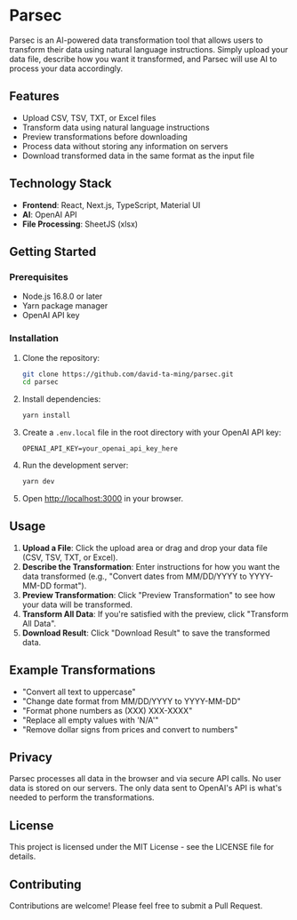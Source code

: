 # Parsec

Parsec is an AI-powered data transformation tool that allows users to transform their data using natural language instructions. Simply upload your data file, describe how you want it transformed, and Parsec will use AI to process your data accordingly.

## Features

- Upload CSV, TSV, TXT, or Excel files
- Transform data using natural language instructions
- Preview transformations before downloading
- Process data without storing any information on servers
- Download transformed data in the same format as the input file

## Technology Stack

- **Frontend**: React, Next.js, TypeScript, Material UI
- **AI**: OpenAI API
- **File Processing**: SheetJS (xlsx)

## Getting Started

### Prerequisites

- Node.js 16.8.0 or later
- Yarn package manager
- OpenAI API key

### Installation

1. Clone the repository:
   ```bash
   git clone https://github.com/david-ta-ming/parsec.git
   cd parsec
   ```

2. Install dependencies:
   ```bash
   yarn install
   ```

3. Create a `.env.local` file in the root directory with your OpenAI API key:
   ```
   OPENAI_API_KEY=your_openai_api_key_here
   ```

4. Run the development server:
   ```bash
   yarn dev
   ```

5. Open [http://localhost:3000](http://localhost:3000) in your browser.

## Usage

1. **Upload a File**: Click the upload area or drag and drop your data file (CSV, TSV, TXT, or Excel).
2. **Describe the Transformation**: Enter instructions for how you want the data transformed (e.g., "Convert dates from MM/DD/YYYY to YYYY-MM-DD format").
3. **Preview Transformation**: Click "Preview Transformation" to see how your data will be transformed.
4. **Transform All Data**: If you're satisfied with the preview, click "Transform All Data".
5. **Download Result**: Click "Download Result" to save the transformed data.

## Example Transformations

- "Convert all text to uppercase"
- "Change date format from MM/DD/YYYY to YYYY-MM-DD"
- "Format phone numbers as (XXX) XXX-XXXX"
- "Replace all empty values with 'N/A'"
- "Remove dollar signs from prices and convert to numbers"

## Privacy

Parsec processes all data in the browser and via secure API calls. No user data is stored on our servers. The only data sent to OpenAI's API is what's needed to perform the transformations.

## License

This project is licensed under the MIT License - see the LICENSE file for details.

## Contributing

Contributions are welcome! Please feel free to submit a Pull Request.